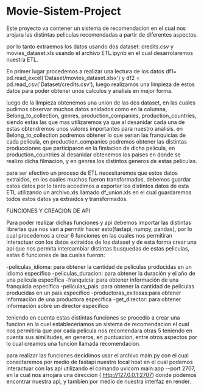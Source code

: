 # Movie-Sistem-Project

Este proyecto va contener un sistema de recomendacion en el cual nos arojara las distintas peliculas recomendadas a partir de diferentes aspectos.

por lo tanto extraemos los datos usando dos dataset: credits.csv y movies_dataset.xls usando el archivo ETL.ipynb en el cual desarrolaremos nuestra ETL.

En primer lugar procedemos a realizar una lectura de los datos df1= pd.read_excel('Dataset/movies_dataset.xlsx') y df2 = pd.read_csv('Dataset/credits.csv'), luego realizamos una limpieza de estos datos para poder obtener unos calculos y analisis en mejor forma.

luego de la limpieza obtenemos una union de las dos dataset, en las cuales pudimos observar muchos datos anidados como en la columna, Belong_to_collection, genres, production_companies, production_countries, siendo estas las que mas utilizaremos ya que al desanidar cada una de estas obtendremos unos valores importantes para nuestro analisis. en Belong_to_collection podremos obtener lo que serian las franquicias de cada pelicula, en production_companies podremos obtener las distintas producciones que participaron en la fimlacion de dicha pelicula, en production_countries al desanidar obtenemos los paises en donde se realizo dicha filmacion, y en genres los distintos generos de estas peliculas.

para ser efectivo un proceso de ETL necesitaremos que estos datos extraidos, en los cuales muchos fueron transformados, debemos guardar estos datos por lo tanto accedimos a exportar los distintos datos de esta ETL utilizando un archivo.xls llamado df_union.xls en el cual guardaremos todos estos datos ya extraidos y transformados. 

FUNCIONES Y CREACION DE API

 Para poder realizar dichas funciones y api debemos importar las distintas librerias que nos van a permitir hacer esto(fastapi, numpy, pandas), por lo cual procedemos a crear 6 funciones en las cuales nos permitiran interactuar con los datos extraidos de los dataset y de esta forma crear una api que nos permita intercambiar distintas busquedas de estas peliculas, estas 6 funciones de las cuelas fueron:

-peliculas_idioma: para obtener la cantidad de películas producidas en un idioma específico 
-peliculas_duracion: para obtener la duración y el año de una película específica
-franquicia: para obtener información de una franquicia específica
-peliculas_pais: para obtener la cantidad de películas producidas en un país específico
-productoras_exitosas:para obtener información de una productora específica
-get_director: para obtener información sobre un director específico

teniendo en cuenta estas distintas funciones se procedio a crear una funcion en la cuel estableceriamos un sistema de recomendacion el cual nos permitiria que por cada pelicula nos recomendara otras 5 teniendo en cuenta sus similitudes, en generos, en puntuacion, entre otros aspectos por lo cual creamos una funcion llamada recomendacion.

para realizar las funciones decidimos usar el archivo main.py con el cual conectaremos por medio de fastapi nuestro local host en el cual podemos interactuar con las api utilizando el comando uvicorn main:app --port 2707, en la cual nos arrojara una direccion ( http://127.0.0.1:2707) donde podemos encontrar nuestra api, y tambien por medio de nuestra interfaz en render. 



